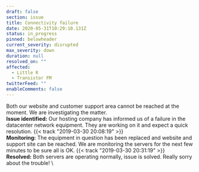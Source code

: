 ```yaml
---
draft: false
section: issue
title: Connectivity failure
date: 2020-05-31T10:29:10.131Z
status: in_progress
pinned: belowheader
current_severity: disrupted
max_severity: down
duration: null
resolved_on: ""
affected:
  - Little R
  - Transistor FM
twitterFeed: ""
enableComments: false
---
```


Both our website and customer support area cannot be reached at the moment. We are investigating the matter.
\
**Issue identified:** Our hosting company has informed us of a failure in the datacenter network equipment. They are working on it and expect a quick resolution.  {{< track "2019-03-30 20:08:19" >}}
\
**Monitoring:** The equipment in question has been replaced and website and support site can be reached. We are monitoring the servers for the next few minutes to be sure all is OK. {{< track "2019-03-30 20:31:19" >}}
\
**Resolved:** Both servers are operating normally, issue is solved. Really sorry about the trouble!
\






